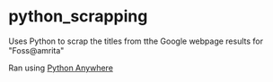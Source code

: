 # python_scrapping
Uses Python to scrap the titles from tthe Google webpage results for "Foss@amrita"
                                       
Ran using <a href="https://www.pythonanywhere.com/">Python Anywhere</a> 
